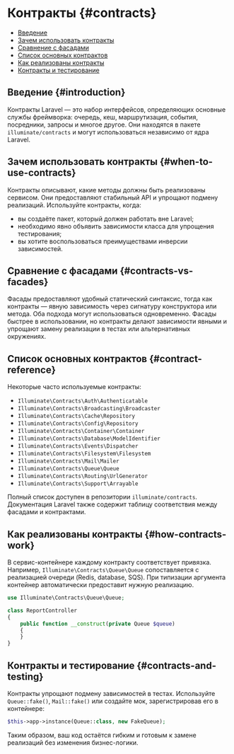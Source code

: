 # Контракты {#contracts}

- [Введение](#introduction)
- [Зачем использовать контракты](#when-to-use-contracts)
- [Сравнение с фасадами](#contracts-vs-facades)
- [Список основных контрактов](#contract-reference)
- [Как реализованы контракты](#how-contracts-work)
- [Контракты и тестирование](#contracts-and-testing)

## Введение {#introduction}

Контракты Laravel — это набор интерфейсов, определяющих основные службы фреймворка: очередь, кеш, маршрутизация, события,
посредники, запросы и многое другое. Они находятся в пакете `illuminate/contracts` и могут использоваться независимо от
ядра Laravel.

## Зачем использовать контракты {#when-to-use-contracts}

Контракты описывают, какие методы должны быть реализованы сервисом. Они предоставляют стабильный API и упрощают подмену
реализаций. Используйте контракты, когда:

- вы создаёте пакет, который должен работать вне Laravel;
- необходимо явно объявить зависимости класса для упрощения тестирования;
- вы хотите воспользоваться преимуществами инверсии зависимостей.

## Сравнение с фасадами {#contracts-vs-facades}

Фасады предоставляют удобный статический синтаксис, тогда как контракты — явную зависимость через сигнатуру конструктора или
метода. Оба подхода могут использоваться одновременно. Фасады быстрее в использовании, но контракты делают зависимости
явными и упрощают замену реализации в тестах или альтернативных окружениях.

## Список основных контрактов {#contract-reference}

Некоторые часто используемые контракты:

- `Illuminate\Contracts\Auth\Authenticatable`
- `Illuminate\Contracts\Broadcasting\Broadcaster`
- `Illuminate\Contracts\Cache\Repository`
- `Illuminate\Contracts\Config\Repository`
- `Illuminate\Contracts\Container\Container`
- `Illuminate\Contracts\Database\ModelIdentifier`
- `Illuminate\Contracts\Events\Dispatcher`
- `Illuminate\Contracts\Filesystem\Filesystem`
- `Illuminate\Contracts\Mail\Mailer`
- `Illuminate\Contracts\Queue\Queue`
- `Illuminate\Contracts\Routing\UrlGenerator`
- `Illuminate\Contracts\Support\Arrayable`

Полный список доступен в репозитории `illuminate/contracts`. Документация Laravel также содержит таблицу соответствия
между фасадами и контрактами.

## Как реализованы контракты {#how-contracts-work}

В сервис-контейнере каждому контракту соответствует привязка. Например, `Illuminate\Contracts\Queue\Queue` сопоставляется
с реализацией очереди (Redis, database, SQS). При типизации аргумента контейнер автоматически предоставит нужную реализацию.

```php
use Illuminate\Contracts\Queue\Queue;

class ReportController
{
    public function __construct(private Queue $queue)
    {
    }
}
```

## Контракты и тестирование {#contracts-and-testing}

Контракты упрощают подмену зависимостей в тестах. Используйте `Queue::fake()`, `Mail::fake()` или создайте мок, зарегистрировав
его в контейнере:

```php
$this->app->instance(Queue::class, new FakeQueue);
```

Таким образом, ваш код остаётся гибким и готовым к замене реализаций без изменения бизнес-логики.
